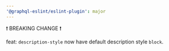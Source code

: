 ```yaml
---
'@graphql-eslint/eslint-plugin': major
---
```


❗ BREAKING CHANGE ❗

feat: `description-style` now have default description style `block`.
